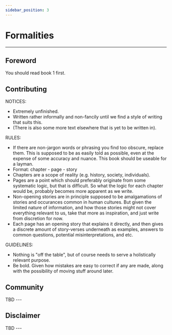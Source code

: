 ```yaml
---
sidebar_position: 3
---
```


# Formalities

---

## Foreword

You should read book 1 first.

## Contributing

NOTICES:
- Extremely unfinished.
- Written rather informally and non-fancily until we find a style of writing that suits this.
- (There is also some more text elsewhere that is yet to be written in).

RULES:
- If there are non-jargon words or phrasing you find too obscure, replace them. This is supposed to be as easily told as possible, even at the expense of some accuracy and nuance. This book should be useable for a layman.
- Format: chapter - page - story
- Chapters are a scope of reality (e.g. history, society, individuals).
- Pages are a point which should preferably originate from some systematic logic, but that is difficult. So what the logic for each chapter would be, probably becomes more apparent as we write.
- Non-opening stories are in principle supposed to be amalgamations of stories and occurances common in human cultures. But given the limited nature of information, and how those stories might not cover everything relevant to us, take that more as inspiration, and just write from discretion for now.
- Each page has an opening story that explains it directly, and then gives a discrete amount of story-verses underneath as examples, answers to common questions, potential misinterpretations, and etc.

GUIDELINES:
- Nothing is "off the table", but of course needs to serve a holistically relevant purpose.
- Be bold. Given how mistakes are easy to correct if any are made, along with the possibility of moving stuff around later.



## Community

TBD ---

## Disclaimer

TBD --- 
